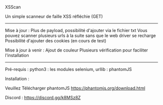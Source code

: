 XSScan

Un simple scanneur de faille XSS réfléchie (GET)
__________________________________________________________________________________
Mise à jour :
Plus de payload, possibilité d'ajouter via le fichier txt 
Vous pouvez scanner plusieurs urls à la suite sans que le web driver se recharge
Possibilité d'ajouter des cookies (en cours de test)

Mise à jour à venir :
Ajout de couleur
Plusieurs vérification pour faciliter l'installation
__________________________________________________________________________________

Pré-requis : python3
           : les modules selenium, urllib
           : phantomJS


Installation :

Veuillez Télécharger phantomJS https://phantomjs.org/download.html

Discord : https://discord.gg/k8MSz8Z
